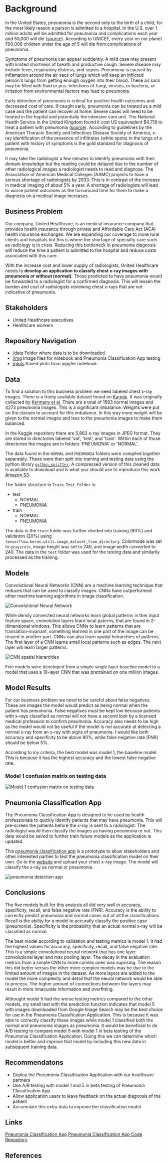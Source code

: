 # Background
In the United States, pneumonia is the second only to the birth of a child, for the most likely reason a person is admitted to a hospital. In the U.S. over 1 million adults will be admitted for pneumonia and complications each year and 50,000 will die ([source](https://www.reuters.com/article/health-pneumonia/study-can-pneumonia-be-reliably-diagnosed-without-x-rays-idINL4N0AY04820130129)). According to UNICEF, every year on our planet 700,000 children under the age of 5 will die from complications of pneumonia. 

Symptoms of pneumonia can appear suddently. A mild case may present with limited shortness of breath and productive cough. Severe disease may include fever, respiratory distress, and sepsis. Pneumonia is caused by inflamation around the air sacs of lungs which will keep an inflicted person's lungs from getting enough oxygen into their blood. These air sacs may be filled with fluid or pus. Infections of fungi, viruses, or bacteria, or irritation from environmental factors may lead to pneumonia.

Early detection of pneumonia is critical for positive health outcomes and decreased cost of care. If caught early, pneumonia can be treated as a mild case and the patient can recover at home. Severe cases will need to be treated in the hopital and potentially the intensive care unit. The National Health Service in the United Kingdom found it cost US equivaqlent $4,718 to treat a patient with pneumonia ([source](https://www.tandfonline.com/doi/full/10.1080/13696998.2022.2090734)). According to guidelines by the American Thoracic Society and Infectious Disease Society of America, x-ray identification of the presence of infiltrates (white spots) in the lungs of a patient with history of symptoms is the gold standard for diagnosis of pneumonia.

It may take the radiologist a few minutes to identify pneumonia with their domain knowledge but the reading could be delayed due to the number of other radiological images a radiologist needs to read and diagnose. The Association of American Medical Colleges (AAMC) projects to have a serious shortage of radiologists by 2033. This is in contrast of the increase in medical imaging of about 5% a year. A shortage of radiologists will lead to worse patient outcomes as the turnaround time for them to make a diagnosis on a medical image increases.

## Business Problem

Our company, United Healthcare, is an medical insurance company that provides health insurance through private and Affordable Care Act (ACA) health insurance exchanges. We are expanding our coverage to more rural clients and hospitals but this is where the shortage of specialty care such as radiology is in crisis. Reducing this bottleneck in pneumonia diagnosis will reduce the time a patient is admitted to the hospital and reduce costs associated with this care.

With the increase cost and lower supply of radiologists, United Healthcare needs to **develop an application to classify chest x-ray images with pneumonia or without (normal)**. Those predicted to have pneumonia would be forwarded to a radiologist for a confirmed diagnosis. This will lessen the burden and cost of radiologists reviewing chest x-rays that are not indicative of pneumonia.

## Stakeholders
- United Healthcare executives
- Healthcare workers

## Repository Navigation
* [/data](/data) Folder where data is to be downloaded
* [/img](/img) Image files for notebook and Pneumonia Classification App testing
* [/plots](/plots) Saved plots from jupyter notebook

## Data

To find a solution to this business problem we need labeled chest x-ray images. There is a freely available dataset found on [Kaggle](https://www.kaggle.com/datasets/paultimothymooney/chest-xray-pneumonia). It was originally collected by [Kermany et al](https://www.cell.com/cell/fulltext/S0092-8674(18)30154-5). There are a total of 1583 normal images and 4273 pneumonia images. This is a significant imbalance. Weights were put on the classes to account for this imbalance. In this way more weight will be given to the normal images and less to the pneumonia images to make them balanced.

In the Kaggle repository there are 5,863 x-ray images in JPEG format. They are stored in directories labeled 'val', 'test', and 'train'. Within each of those directories the images are in folders 'PNEUMONIA' or 'NORMAL'.

The data found in the `NORMAL` and `PNEUMONIA` folders were compiled together separately. These were then split into training and testing data using the python library [`python_splitter`](https://github.com/bharatadk/python_splitter). A compressed version of this cleaned data is available to download and is what you should use to reproduce this work [Amazon S3](https://flatiron-phase4-xray.s3.amazonaws.com/Train_Test_Folder.zip). 

The folder structure in `Train_Test_Folder` is:
* test
	* NORMAL
	* PNEUMONIA
* train
	* NORMAL
	* PNEUMONIA

The data in the `train` folder was further divided into training (80%) and validation (20%) using `tensorflow.keras.utils.image_dataset_from_directory`. Colormode was set to `grayscale`, image height was set to 240, and image width converted to 240. The data in the `test` folder was used for the testing data and similarily processed as the training.


## Models
Convolutional Neural Networks (CNN) are a machine learning technique that reduces that can be used to classify images. CNNs have outperformed other machine learning algorithms in image classification.

![Convolutional Neural Network](https://miro.medium.com/max/828/1*vkQ0hXDaQv57sALXAJquxA.webp)

While densly connected neural networks learn global patterns in ther input feature space, convolution layers learn local paterns, that are found in 2-dimensional windows. This allows CNNs to learn patterns that are translation-invariant, something learned in one part of the image can be reused in another part. CNNs can also learn spatial heirarchies of patterns. The first layer of a CNN learns small local patterns such as edges. The next layer will learn larger patterns.

![CNN spatial hierarchies](img/spatial_hierarchy.PNG)

Five models were developed from a simple single layer baseline model to a model that uses a 19-layer CNN that was pretrained on one million images.

## Model Results

For our business problem we need to be careful about false negatives. These are images the model would predict as being normal when the patient has pneumonia. False negatives must be kept low because patients with x-rays classified as normal will not have a second look by a licensed medical profession to confirm pneumonia. Accuracy also needs to be high as the model would not be useful if the model is not accurate at detecting a normal x-ray from an x-ray with signs of pneumonia. I would like both accuracy and specificity to be above 90%, while false negative rate (FNR) should be below 5%.

According to my criteria, the best model was model 1, the baseline model. This is because it has the highest accuracy and the lowest false negative rate.

### Model 1 confusion matrix on testing data

![Model 1 confusion matrix on testing data](/plots/ai/model1_test_cm.jpg)

## Pneumonia Classification App

The Pneumonia Classification App is designed to be used by health professionals to quickly identify patients that may have pneumonia. This will pre-screen the patients before the x-ray is sent to a radiologist. The radiologist would then classify the images as having pneumonia or not. This data would be saved to further train future models as the application is updated.

This [pneumonia classification app](https://kjspring-x-ray-pneumonia-prediction-app-app-bmt24r.streamlit.app/) is a prototype to allow stakeholders and other interested parties to test the pneumonia classification model on their own. Go to the [website](https://kjspring-x-ray-pneumonia-prediction-app-app-bmt24r.streamlit.app/) and upload your chest x-ray image. The model will classify the x-ray as normal or pneumonia.

![pneumonia detection app](img/app_img.png)

## Conclusions

The five models built for this analysis all did very well in accuracy, specificity, recall, and false negative rate (FNR). Accuracy is the ability to correctly predict pneumonia and normal cases out of all the classifications. Recall is the ability for a model to accuratly classify the positive case (pneumonia). Specificity is the probability that an actual normal x-ray will be classified as normal.

The best model according to validation and testing metrics is model 1. It had the highest values for accuracy, specificity, recall, and false negative rate. This is a simple convolutional neural network that has one layer convolutional layer and max pooling layer. The decay in the evaluation metrics from a simple CNN to more comlex ones was suprising. The reason this did better versus the other more complex models may be due to the limited amount of images in the dataset. As more layers are added to the model the more complexity and detail that the neural network would be able to process. The higher amount of connections between the layers may result in more innacurate information and overfitting.

Althought model 5 had the worse testing metrics compared to the other models, my small test with the prediction function indicates that model 5 with images downloaded from Google Image Search may be the best choice for use in the Pneumonia Classification Application. This is because it was able to correctly classify these images while model 1 classified both the normal and pneumonia images as pneumonia. It would be beneficial to do A/B testing to compare model 5 with model 1 in beta testing of the Pneumonia Classification Application. Doing this we can determine which model is better and improve that model by including this new data in subsequent training data.

## Recommendatons
* Deploy the Pneumonia Classificaiton Application with our healthcare partners
* Use A/B testing with model 1 and 5 in beta testing of Pneumonia Classification App
* Allow application users to leave feedback on the actual diagnosis of the patient
* Accumulate this extra data to improve the classification model


## Links
[Pneumonia Classification App](https://kjspring-x-ray-pneumonia-prediction-app-app-bmt24r.streamlit.app)
[Pneumonia Classification App Code Repository](https://github.com/kjspring/x-ray-pneumonia-prediction-app)

## References
